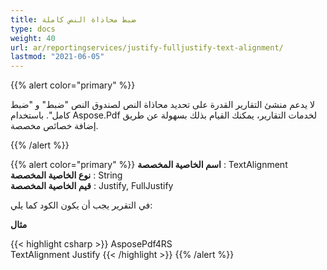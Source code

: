 ```yaml
---
title: ضبط محاذاة النص كاملة
type: docs
weight: 40
url: ar/reportingservices/justify-fulljustify-text-alignment/
lastmod: "2021-06-05"
---
```


{{% alert color="primary" %}}

لا يدعم منشئ التقارير القدرة على تحديد محاذاة النص لصندوق النص "ضبط" و "ضبط كامل". باستخدام Aspose.Pdf لخدمات التقارير، يمكنك القيام بذلك بسهولة عن طريق إضافة خصائص مخصصة.

{{% /alert %}}

{{% alert color="primary" %}}
**اسم الخاصية المخصصة** : TextAlignment  
**نوع الخاصية المخصصة** : String  
**قيم الخاصية المخصصة** : Justify, FullJustify  

في التقرير يجب أن يكون الكود كما يلي:

**مثال**

{{< highlight csharp >}}
<Textbox Name="textbox1">
<value> AsposePdf4RS </value>     
  <CustomProperties>
   <CustomProperty>
     <Name>TextAlignment</Name>
     <Value>Justify</Value>
   </CustomProperty>
  </CustomProperties>
</Textbox>
{{< /highlight >}}
{{% /alert %}}
```